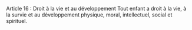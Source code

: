 Article 16 : Droit à la vie et au développement
Tout enfant a droit à la vie, à la survie et au développement physique, moral, intellectuel, social et spirituel.